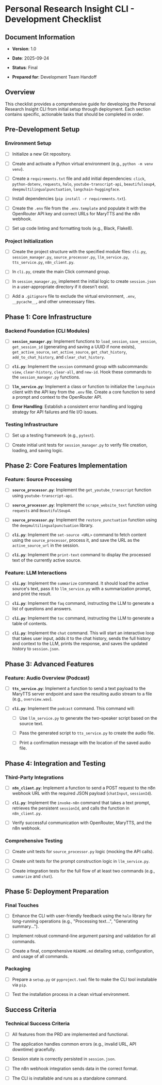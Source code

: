 # Personal Research Insight CLI - Development Checklist

## Document Information

*   **Version**: 1.0

*   **Date**: 2025-09-24

*   **Status**: Final

*   **Prepared for**: Development Team Handoff

## Overview

This checklist provides a comprehensive guide for developing the Personal Research Insight CLI from initial setup through deployment. Each section contains specific, actionable tasks that should be completed in order.

## Pre-Development Setup

### Environment Setup

*   [ ] Initialize a new Git repository.

*   [ ] Create and activate a Python virtual environment (e.g., `python -m venv venv`).

*   [ ] Create a `requirements.txt` file and add initial dependencies: `click`, `python-dotenv`, `requests`, `halo`, `youtube-transcript-api`, `beautifulsoup4`, `deepmultilingualpunctuation`, `langchain-huggingface`.

*   [ ] Install dependencies (`pip install -r requirements.txt`).

*   [ ] Create the `.env` file from the `.env.template` and populate it with the OpenRouter API key and correct URLs for MaryTTS and the n8n webhook.

*   [ ] Set up code linting and formatting tools (e.g., Black, Flake8).

### Project Initialization

*   [ ] Create the project structure with the specified module files: `cli.py`, `session_manager.py`, `source_processor.py`, `llm_service.py`, `tts_service.py`, `n8n_client.py`.

*   [ ] In `cli.py`, create the main Click command group.

*   [ ] In `session_manager.py`, implement the initial logic to create `session.json` in a user-appropriate directory if it doesn't exist.

*   [ ] Add a `.gitignore` file to exclude the virtual environment, `.env`, `__pycache__`, and other unnecessary files.

## Phase 1: Core Infrastructure

### Backend Foundation (CLI Modules)

*   [ ] **`session_manager.py`**: Implement functions to `load_session`, `save_session`, `get_session_id` (generating and saving a UUID if none exists), `get_active_source`, `set_active_source`, `get_chat_history`, `add_to_chat_history`, and `clear_chat_history`.

*   [ ] **`cli.py`**: Implement the `session` command group with subcommands: `view`, `clear-history`, `clear-all`, and `new-id`. Hook these commands to the `session_manager.py` functions.

*   [ ] **`llm_service.py`**: Implement a class or function to initialize the `langchain` client with the API key from the `.env` file. Create a core function to send a prompt and context to the OpenRouter API.

*   [ ] **Error Handling**: Establish a consistent error handling and logging strategy for API failures and file I/O issues.

### Testing Infrastructure

*   [ ] Set up a testing framework (e.g., `pytest`).

*   [ ] Create initial unit tests for `session_manager.py` to verify file creation, loading, and saving logic.

## Phase 2: Core Features Implementation

### Feature: Source Processing

*   [ ] **`source_processor.py`**: Implement the `get_youtube_transcript` function using `youtube-transcript-api`.

*   [ ] **`source_processor.py`**: Implement the `scrape_website_text` function using `requests` and `BeautifulSoup4`.

*   [ ] **`source_processor.py`**: Implement the `restore_punctuation` function using the `deepmultilingualpunctuation` library.

*   [ ] **`cli.py`**: Implement the `set-source <URL>` command to fetch content using the `source_processor`, process it, and save the URL as the `active_source_url` in the session.

*   [ ] **`cli.py`**: Implement the `print-text` command to display the processed text of the currently active source.

### Feature: LLM Interactions

*   [ ] **`cli.py`**: Implement the `summarize` command. It should load the active source's text, pass it to `llm_service.py` with a summarization prompt, and print the result.

*   [ ] **`cli.py`**: Implement the `faq` command, instructing the LLM to generate a list of questions and answers.

*   [ ] **`cli.py`**: Implement the `toc` command, instructing the LLM to generate a table of contents.

*   [ ] **`cli.py`**: Implement the `chat` command. This will start an interactive loop that takes user input, adds it to the chat history, sends the full history and context to the LLM, prints the response, and saves the updated history to `session.json`.

## Phase 3: Advanced Features

### Feature: Audio Overview (Podcast)

*   [ ] **`tts_service.py`**: Implement a function to send a text payload to the MaryTTS server endpoint and save the resulting audio stream to a file (e.g., `overview.wav`).

*   [ ] **`cli.py`**: Implement the `podcast` command. This command will:

    *   [ ] Use `llm_service.py` to generate the two-speaker script based on the source text.

    *   [ ] Pass the generated script to `tts_service.py` to create the audio file.

    *   [ ] Print a confirmation message with the location of the saved audio file.

## Phase 4: Integration and Testing

### Third-Party Integrations

*   [ ] **`n8n_client.py`**: Implement a function to send a POST request to the n8n webhook URL with the required JSON payload (`chatInput`, `sessionId`).

*   [ ] **`cli.py`**: Implement the `invoke-n8n` command that takes a text prompt, retrieves the persistent `sessionId`, and calls the function in `n8n_client.py`.

*   [ ] Verify successful communication with OpenRouter, MaryTTS, and the n8n webhook.

### Comprehensive Testing

*   [ ] Create unit tests for `source_processor.py` logic (mocking the API calls).

*   [ ] Create unit tests for the prompt construction logic in `llm_service.py`.

*   [ ] Create integration tests for the full flow of at least two commands (e.g., `summarize` and `chat`).

## Phase 5: Deployment Preparation

### Final Touches

*   [ ] Enhance the CLI with user-friendly feedback using the `halo` library for long-running operations (e.g., "Processing text...", "Generating summary...").

*   [ ] Implement robust command-line argument parsing and validation for all commands.

*   [ ] Create a final, comprehensive `README.md` detailing setup, configuration, and usage of all commands.

### Packaging

*   [ ] Prepare a `setup.py` or `pyproject.toml` file to make the CLI tool installable via `pip`.

*   [ ] Test the installation process in a clean virtual environment.

## Success Criteria

### Technical Success Criteria

*   [ ] All features from the PRD are implemented and functional.

*   [ ] The application handles common errors (e.g., invalid URL, API downtime) gracefully.

*   [ ] Session state is correctly persisted in `session.json`.

*   [ ] The n8n webhook integration sends data in the correct format.

*   [ ] The CLI is installable and runs as a standalone command.
